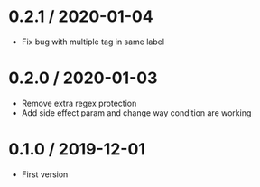 
0.2.1 / 2020-01-04
==================

  * Fix bug with multiple tag in same label

0.2.0 / 2020-01-03
==================

  * Remove extra regex protection
  * Add side effect param and change way condition are working

0.1.0 / 2019-12-01
==================

  * First version
